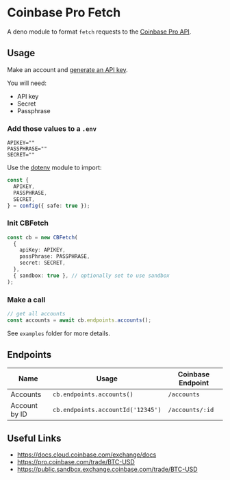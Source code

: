# Coinbase Pro Fetch

A deno module to format `fetch` requests to the
[Coinbase Pro API](https://docs.cloud.coinbase.com/exchange/docs/welcome).

## Usage

Make an account and
[generate an API key](https://docs.cloud.coinbase.com/exchange/docs/authorization-and-authentication).

You will need:

- API key
- Secret
- Passphrase

### Add those values to a `.env`

```env
APIKEY=""
PASSPHRASE=""
SECRET=""
```

Use the [dotenv](https://deno.land/x/dotenv/mod.ts) module to import:

```typescript
const {
  APIKEY,
  PASSPHRASE,
  SECRET,
} = config({ safe: true });
```

### Init CBFetch

```typescript
const cb = new CBFetch(
  {
    apiKey: APIKEY,
    passPhrase: PASSPHRASE,
    secret: SECRET,
  },
  { sandbox: true }, // optionally set to use sandbox
);
```

### Make a call

```typescript
// get all accounts
const accounts = await cb.endpoints.accounts();
```

See `examples` folder for more details.

## Endpoints

| Name          | Usage                             | Coinbase Endpoint |
| ------------- | --------------------------------- | ----------------- |
| Accounts      | `cb.endpoints.accounts()`         | `/accounts`       |
| Account by ID | `cb.endpoints.accountId('12345')` | `/accounts/:id`   |

## Useful Links

- https://docs.cloud.coinbase.com/exchange/docs
- https://pro.coinbase.com/trade/BTC-USD
- https://public.sandbox.exchange.coinbase.com/trade/BTC-USD
